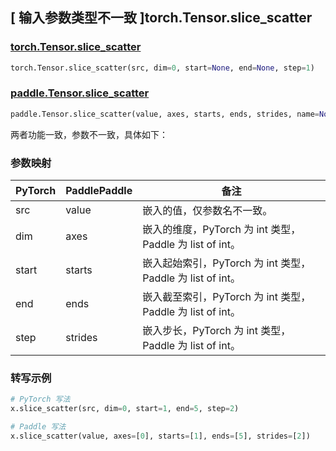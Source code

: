 ## [ 输入参数类型不一致 ]torch.Tensor.slice_scatter

### [torch.Tensor.slice_scatter](https://pytorch.org/docs/stable/generated/torch.Tensor.slice_scatter.html#torch-tensor-slice-scatter)

```python
torch.Tensor.slice_scatter(src, dim=0, start=None, end=None, step=1)
```

### [paddle.Tensor.slice_scatter](https://www.paddlepaddle.org.cn/documentation/docs/zh/develop/api/paddle/Tensor_cn.html#slice_scatter-value-axes-starts-ends-strides-name-none)

```python
paddle.Tensor.slice_scatter(value, axes, starts, ends, strides, name=None)
```

两者功能一致，参数不一致，具体如下：

### 参数映射

| PyTorch       | PaddlePaddle | 备注                                                   |
| ------------- | ------------ | ------------------------------------------------------ |
| src           | value        | 嵌入的值，仅参数名不一致。 |
| dim           | axes         | 嵌入的维度，PyTorch 为 int 类型，Paddle 为 list of int。 |
| start         | starts       | 嵌入起始索引，PyTorch 为 int 类型，Paddle 为 list of int。 |
| end           | ends         | 嵌入截至索引，PyTorch 为 int 类型，Paddle 为 list of int。 |
| step          | strides      | 嵌入步长，PyTorch 为 int 类型，Paddle 为 list of int。 |

### 转写示例

```python
# PyTorch 写法
x.slice_scatter(src, dim=0, start=1, end=5, step=2)

# Paddle 写法
x.slice_scatter(value, axes=[0], starts=[1], ends=[5], strides=[2])
```
